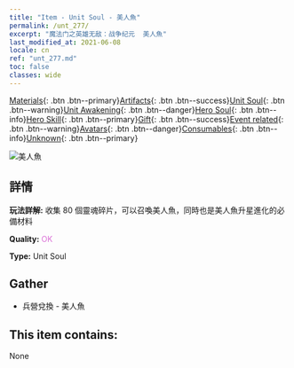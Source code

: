```yaml
---
title: "Item - Unit Soul - 美人魚"
permalink: /unt_277/
excerpt: "魔法门之英雄无敌：战争纪元  美人魚"
last_modified_at: 2021-06-08
locale: cn
ref: "unt_277.md"
toc: false
classes: wide
---
```

 [Materials](/ItemsCN/){: .btn .btn--primary}[Artifacts](/ItemsCN/Artifacts/){: .btn .btn--success}[Unit Soul](/ItemsCN/UnitSoul/){: .btn .btn--warning}[Unit Awakening](/ItemsCN/UnitAwakening/){: .btn .btn--danger}[Hero Soul](/ItemsCN/HeroSoul/){: .btn .btn--info}[Hero Skill](/ItemsCN/HeroSkill/){: .btn .btn--primary}[Gift](/ItemsCN/Gift/){: .btn .btn--success}[Event related](/ItemsCN/Events/){: .btn .btn--warning}[Avatars](/ItemsCN/Avatars/){: .btn .btn--danger}[Consumables](/ItemsCN/Consumables/){: .btn .btn--info}[Unknown](/ItemsCN/Unknown/){: .btn .btn--primary}

 ![美人魚](/images/u/ti_meirenyu.jpg)

## 詳情
 **玩法詳解:** 收集 80 個靈魂碎片，可以召喚美人魚，同時也是美人魚升星進化的必備材料

 **Quality:** <span style="color: #DA70D6">OK</span>

 **Type:** Unit Soul

## Gather

*    兵營兌換 - 美人魚 

## This item contains:

  None

